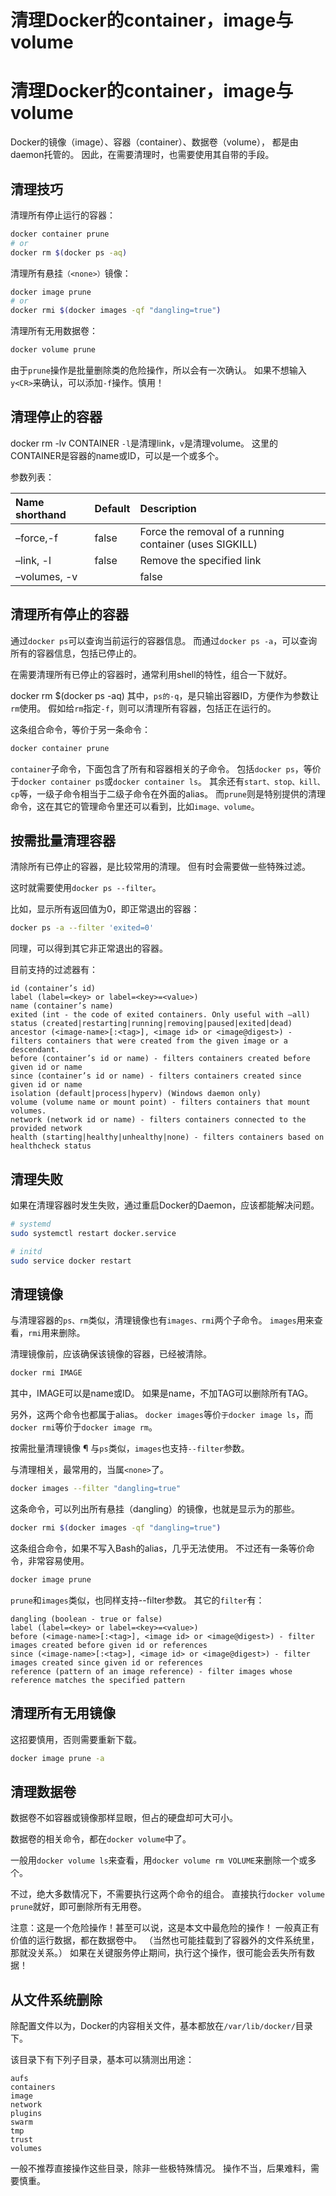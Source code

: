 # 清理Docker的container，image与volume


# 清理Docker的container，image与volume
Docker的镜像（image）、容器（container）、数据卷（volume）， 都是由daemon托管的。 因此，在需要清理时，也需要使用其自带的手段。  

## 清理技巧
清理所有停止运行的容器：
```sh
docker container prune
# or
docker rm $(docker ps -aq)
```
清理所有悬挂`（<none>）`镜像：
```sh
docker image prune
# or
docker rmi $(docker images -qf "dangling=true")
```
清理所有无用数据卷：
```sh
docker volume prune
```
由于`prune`操作是批量删除类的危险操作，所以会有一次确认。 如果不想输入`y<CR>`来确认，可以添加`-f`操作。慎用！  

## 清理停止的容器
docker rm -lv CONTAINER
`-l`是清理link，`v`是清理volume。 这里的CONTAINER是容器的name或ID，可以是一个或多个。  
  
参数列表：  

|Name shorthand|Default|	Description|
|:----|:----|:----|
|–force,-f|	false	|Force the removal of a running container (uses SIGKILL)|
|–link, -l	|false	|Remove the specified link|
|–volumes, -v|	|false	|Remove the volumes associated with the container|
  
## 清理所有停止的容器
通过`docker ps`可以查询当前运行的容器信息。 而通过`docker ps -a`，可以查询所有的容器信息，包括已停止的。  
  
在需要清理所有已停止的容器时，通常利用shell的特性，组合一下就好。  
  
docker rm $(docker ps -aq)
其中，`ps的-q`，是只输出容器ID，方便作为参数让`rm`使用。 假如给`rm`指定`-f`，则可以清理所有容器，包括正在运行的。

这条组合命令，等价于另一条命令：
```sh
docker container prune
```
`container`子命令，下面包含了所有和容器相关的子命令。 包括`docker ps`，等价于`docker container ps`或`docker container ls`。 其余还有`start、stop、kill、cp`等，一级子命令相当于二级子命令在外面的alias。 而`prune`则是特别提供的清理命令，这在其它的管理命令里还可以看到，比如`image、volume`。

## 按需批量清理容器
清除所有已停止的容器，是比较常用的清理。 但有时会需要做一些特殊过滤。

这时就需要使用`docker ps --filter`。

比如，显示所有返回值为0，即正常退出的容器：
```sh
docker ps -a --filter 'exited=0'
```
同理，可以得到其它非正常退出的容器。

目前支持的过滤器有：
```
id (container’s id)
label (label=<key> or label=<key>=<value>)
name (container’s name)
exited (int - the code of exited containers. Only useful with –all)
status (created|restarting|running|removing|paused|exited|dead)
ancestor (<image-name>[:<tag>], <image id> or <image@digest>) - filters containers that were created from the given image or a descendant.
before (container’s id or name) - filters containers created before given id or name
since (container’s id or name) - filters containers created since given id or name
isolation (default|process|hyperv) (Windows daemon only)
volume (volume name or mount point) - filters containers that mount volumes.
network (network id or name) - filters containers connected to the provided network
health (starting|healthy|unhealthy|none) - filters containers based on healthcheck status
```

## 清理失败
如果在清理容器时发生失败，通过重启Docker的Daemon，应该都能解决问题。

```sh
# systemd
sudo systemctl restart docker.service

# initd
sudo service docker restart
```

## 清理镜像
与清理容器的`ps、rm`类似，清理镜像也有`images、rmi`两个子命令。 `images`用来查看，`rmi`用来删除。

清理镜像前，应该确保该镜像的容器，已经被清除。
```sh
docker rmi IMAGE
```
其中，IMAGE可以是name或ID。 如果是name，不加TAG可以删除所有TAG。

另外，这两个命令也都属于alias。 `docker images`等价`于docker image ls`，而`docker rmi`等价于`docker image rm`。

按需批量清理镜像 ¶
与`ps`类似，`images`也支持`--filter`参数。

与清理相关，最常用的，当属`<none>`了。
```sh
docker images --filter "dangling=true"
```
这条命令，可以列出所有悬挂（dangling）的镜像，也就是显示为<none>的那些。
```sh
docker rmi $(docker images -qf "dangling=true")
```
这条组合命令，如果不写入Bash的alias，几乎无法使用。 不过还有一条等价命令，非常容易使用。
```sh
docker image prune
```
`prune`和`images`类似，也同样支持--filter参数。 其它的`filter`有：
```
dangling (boolean - true or false)
label (label=<key> or label=<key>=<value>)
before (<image-name>[:<tag>], <image id> or <image@digest>) - filter images created before given id or references
since (<image-name>[:<tag>], <image id> or <image@digest>) - filter images created since given id or references
reference (pattern of an image reference) - filter images whose reference matches the specified pattern
```
## 清理所有无用镜像
这招要慎用，否则需要重新下载。
```sh
docker image prune -a
```

## 清理数据卷
数据卷不如容器或镜像那样显眼，但占的硬盘却可大可小。

数据卷的相关命令，都在`docker volume`中了。

一般用`docker volume ls`来查看，用`docker volume rm VOLUME`来删除一个或多个。

不过，绝大多数情况下，不需要执行这两个命令的组合。 直接执行`docker volume prune`就好，即可删除所有无用卷。

注意：这是一个危险操作！甚至可以说，这是本文中最危险的操作！ 一般真正有价值的运行数据，都在数据卷中。 （当然也可能挂载到了容器外的文件系统里，那就没关系。） 如果在关键服务停止期间，执行这个操作，很可能会丢失所有数据！

## 从文件系统删除
除配置文件以为，Docker的内容相关文件，基本都放在`/var/lib/docker/`目录下。

该目录下有下列子目录，基本可以猜测出用途：
```
aufs
containers
image
network
plugins
swarm
tmp
trust
volumes
```
一般不推荐直接操作这些目录，除非一些极特殊情况。 操作不当，后果难料，需要慎重。
